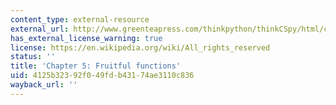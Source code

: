 ```yaml
---
content_type: external-resource
external_url: http://www.greenteapress.com/thinkpython/thinkCSpy/html/chap05.html
has_external_license_warning: true
license: https://en.wikipedia.org/wiki/All_rights_reserved
status: ''
title: 'Chapter 5: Fruitful functions'
uid: 4125b323-92f0-49fd-b431-74ae3110c836
wayback_url: ''
---
```

